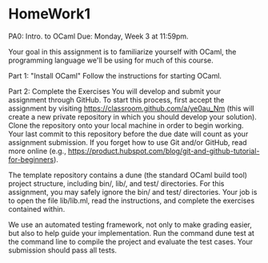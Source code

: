 # HomeWork1
PA0: Intro. to OCaml
Due: Monday, Week 3 at 11:59pm.

Your goal in this assignment is to familiarize yourself with OCaml, the programming language we'll be using for much of this course.

Part 1: "Install OCaml"
Follow the instructions for starting OCaml.

Part 2: Complete the Exercises
You will develop and submit your assignment through GitHub. To start this process, first accept the assignment by visiting https://classroom.github.com/a/ye0au_Nm (this will create a new private repository in which you should develop your solution). Clone the repository onto your local machine in order to begin working. Your last commit to this repository before the due date will count as your assignment submission. If you forget how to use Git and/or GitHub, read more online (e.g., https://product.hubspot.com/blog/git-and-github-tutorial-for-beginners).

The template repository contains a dune (the standard OCaml build tool) project structure, including bin/, lib/, and test/ directories. For this assignment, you may safely ignore the bin/ and test/ directories. Your job is to open the file lib/lib.ml, read the instructions, and complete the exercises contained within.

We use an automated testing framework, not only to make grading easier, but also to help guide your implementation. Run the command dune test at the command line to compile the project and evaluate the test cases. Your submission should pass all tests.
